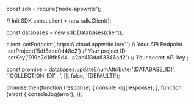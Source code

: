 const sdk = require('node-appwrite');

// Init SDK
const client = new sdk.Client();

const databases = new sdk.Databases(client);

client
    .setEndpoint('https://<REGION>.cloud.appwrite.io/v1') // Your API Endpoint
    .setProject('5df5acd0d48c2') // Your project ID
    .setKey('919c2d18fb5d4...a2ae413da83346ad2') // Your secret API key
;

const promise = databases.updateEnumAttribute('[DATABASE_ID]', '[COLLECTION_ID]', '', [], false, '[DEFAULT]');

promise.then(function (response) {
    console.log(response);
}, function (error) {
    console.log(error);
});